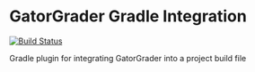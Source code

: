 # GatorGrader Gradle Integration

[![Build Status](https://api.travis-ci.org/Michionlion/gatorgrader-plugin.png?branch=master)](https://travis-ci.org/Michionlion/gatorgrader-plugin)

Gradle plugin for integrating GatorGrader into a project build file
